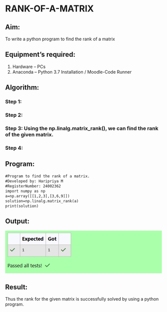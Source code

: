 # RANK-OF-A-MATRIX
## Aim:
To write a python program to find the rank of a matrix
## Equipment’s required:
1. 	Hardware – PCs
2. 	Anaconda – Python 3.7 Installation / Moodle-Code Runner
## Algorithm:
### Step 1: 
### Step 2: 
### Step 3: Using the np.linalg.matrix_rank(), we can find the rank of the given matrix.
### Step 4: 
## Program:
    #Program to find the rank of a matrix.
    #Developed by: Haripriya M
    #RegisterNumber: 24002362
    import numpy as np
    a=np.array([[1,2,3],[3,6,9]])
    solution=np.linalg.matrix_rank(a)
    print(solution)
## Output:
![alt text](<Screenshot 2024-12-06 104136.png>)
## Result:
Thus the rank for the given matrix is successfully solved by  using a python program.

